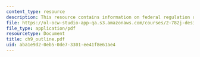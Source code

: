 ```yaml
---
content_type: resource
description: This resource contains information on federal regulation of devices 1.
file: https://ol-ocw-studio-app-qa.s3.amazonaws.com/courses/2-782j-design-of-medical-devices-and-implants-spring-2006/aba1e9d20eb50de73301ee41f8e61ae4_ch9_outline.pdf
file_type: application/pdf
resourcetype: Document
title: ch9_outline.pdf
uid: aba1e9d2-0eb5-0de7-3301-ee41f8e61ae4
---
```

